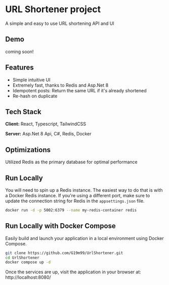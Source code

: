 # URL Shortener project

A simple and easy to use URL shortening API and UI

## Demo

coming soon!

## Features

- Simple intuitive UI
- Extremely fast, thanks to Redis and Asp.Net 8
- Idempotent posts: Return the same URL if it's already shortened
- Re-hash on duplicate

## Tech Stack

**Client:** React, Typescript, TailwindCSS

**Server:** Asp.Net 8 Api, C#, Redis, Docker

## Optimizations

Utilized Redis as the primary database for optimal performance

## Run Locally

You will need to spin up a Redis instance. The easiest way to do that is with a Docker Redis instance. If you're using a different port, make sure to update the connection string for Redis in the `appsettings.json` file.

```bash
docker run -d -p 5002:6379 --name my-redis-container redis
```

## Run Locally with Docker Compose
Easily build and launch your application in a local environment using Docker Compose.
```bash
git clone https://github.com/G19m99/UrlShortener.git
cd UrlShortener
docker compose up -d
```
Once the services are up, visit the application in your browser at: http://localhost:8080/
